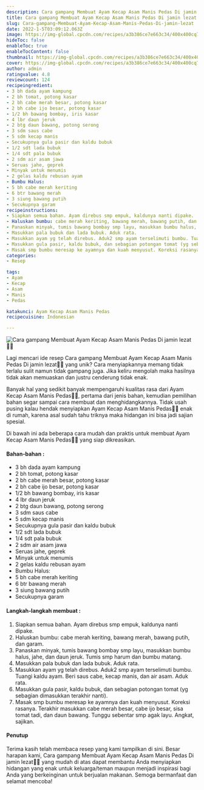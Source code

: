 ```yaml
---
description: Cara gampang Membuat Ayam Kecap Asam Manis Pedas Di jamin lezat"
title: Cara gampang Membuat Ayam Kecap Asam Manis Pedas Di jamin lezat
slug: Cara-gampang-Membuat-Ayam-Kecap-Asam-Manis-Pedas-Di-jamin-lezat
date: 2022-1-5T03:09:12.063Z
image: https://img-global.cpcdn.com/recipes/a3b386ce7e663c34/400x400cq70/photo.jpg
hideToc: false
enableToc: true
enableTocContent: false
thumbnail: https://img-global.cpcdn.com/recipes/a3b386ce7e663c34/400x400cq70/photo.jpg
cover: https://img-global.cpcdn.com/recipes/a3b386ce7e663c34/400x400cq70/photo.jpg
author: admin
ratingvalue: 4.8
reviewcount: 124
recipeingredient:
- 3 bh dada ayam kampung
- 2 bh tomat, potong kasar
- 2 bh cabe merah besar, potong kasar
- 2 bh cabe ijo besar, potong kasar
- 1/2 bh bawang bombay, iris kasar
- 4 lbr daun jeruk
- 2 btg daun bawang, potong serong
- 3 sdm saus cabe
- 5 sdm kecap manis
- Secukupnya gula pasir dan kaldu bubuk
- 1/2 sdt lada bubuk
- 1/4 sdt pala bubuk
- 2 sdm air asam jawa
- Seruas jahe, geprek
- Minyak untuk menumis
- 2 gelas kaldu rebusan ayam
- Bumbu Halus:
- 5 bh cabe merah keriting
- 6 btr bawang merah
- 3 siung bawang putih
- Secukupnya garam
recipeinstructions:
- Siapkan semua bahan. Ayam direbus smp empuk, kaldunya nanti dipake.
- Haluskan bumbu: cabe merah keriting, bawang merah, bawang putih, dan garam.
- Panaskan minyak, tumis bawang bombay smp layu, masukkan bumbu halus, jahe, dan daun jeruk. Tumis smp harum dan bumbu matang.
- Masukkan pala bubuk dan lada bubuk. Aduk rata.
- Masukkan ayam yg telah direbus. Aduk2 smp ayam terselimuti bumbu. Tuangi kaldu ayam. Beri saus cabe, kecap manis, dan air asam. Aduk rata.
- Masukkan gula pasir, kaldu bubuk, dan sebagian potongan tomat (yg sebagian dimasukkan terakhir nanti).
- Masak smp bumbu meresap ke ayamnya dan kuah menyusut. Koreksi rasanya. Terakhir masukkan cabe merah besar, cabe ijo besar, sisa tomat tadi, dan daun bawang. Tunggu sebentar smp agak layu. Angkat, sajikan.
categories:
- Resep

tags:
- Ayam
- Kecap
- Asam
- Manis
- Pedas

katakunci: Ayam Kecap Asam Manis Pedas
recipecuisine: Indonesian

---
```


![Cara gampang Membuat Ayam Kecap Asam Manis Pedas Di jamin lezat👩‍🍳](https://img-global.cpcdn.com/recipes/a3b386ce7e663c34/400x400cq70/photo.jpg)

Lagi mencari ide resep Cara gampang Membuat Ayam Kecap Asam Manis Pedas Di jamin lezat👩‍🍳 yang unik? Cara menyiapkannya memang tidak terlalu sulit namun tidak gampang juga. Jika keliru mengolah maka hasilnya tidak akan memuaskan dan justru cenderung tidak enak.

Banyak hal yang sedikit banyak mempengaruhi kualitas rasa dari Ayam Kecap Asam Manis Pedas👩‍🍳, pertama dari jenis bahan, kemudian pemilihan bahan segar sampai cara membuat dan menghidangkannya. Tidak usah pusing kalau hendak menyiapkan Ayam Kecap Asam Manis Pedas👩‍🍳 enak di rumah, karena asal sudah tahu triknya maka hidangan ini bisa jadi sajian spesial.

Di bawah ini ada beberapa cara mudah dan praktis untuk membuat Ayam Kecap Asam Manis Pedas👩‍🍳 yang siap dikreasikan.

<!--inarticleads1-->

#### Bahan-bahan :

- 3 bh dada ayam kampung
- 2 bh tomat, potong kasar
- 2 bh cabe merah besar, potong kasar
- 2 bh cabe ijo besar, potong kasar
- 1/2 bh bawang bombay, iris kasar
- 4 lbr daun jeruk
- 2 btg daun bawang, potong serong
- 3 sdm saus cabe
- 5 sdm kecap manis
- Secukupnya gula pasir dan kaldu bubuk
- 1/2 sdt lada bubuk
- 1/4 sdt pala bubuk
- 2 sdm air asam jawa
- Seruas jahe, geprek
- Minyak untuk menumis
- 2 gelas kaldu rebusan ayam
- Bumbu Halus:
- 5 bh cabe merah keriting
- 6 btr bawang merah
- 3 siung bawang putih
- Secukupnya garam

<!--inarticleads2-->

#### Langkah-langkah membuat :

1. Siapkan semua bahan. Ayam direbus smp empuk, kaldunya nanti dipake.
1. Haluskan bumbu: cabe merah keriting, bawang merah, bawang putih, dan garam.
1. Panaskan minyak, tumis bawang bombay smp layu, masukkan bumbu halus, jahe, dan daun jeruk. Tumis smp harum dan bumbu matang.
1. Masukkan pala bubuk dan lada bubuk. Aduk rata.
1. Masukkan ayam yg telah direbus. Aduk2 smp ayam terselimuti bumbu. Tuangi kaldu ayam. Beri saus cabe, kecap manis, dan air asam. Aduk rata.
1. Masukkan gula pasir, kaldu bubuk, dan sebagian potongan tomat (yg sebagian dimasukkan terakhir nanti).
1. Masak smp bumbu meresap ke ayamnya dan kuah menyusut. Koreksi rasanya. Terakhir masukkan cabe merah besar, cabe ijo besar, sisa tomat tadi, dan daun bawang. Tunggu sebentar smp agak layu. Angkat, sajikan.

#### Penutup

Terima kasih telah membaca resep yang kami tampilkan di sini. Besar harapan kami, Cara gampang Membuat Ayam Kecap Asam Manis Pedas Di jamin lezat👩‍🍳 yang mudah di atas dapat membantu Anda menyiapkan hidangan yang enak untuk keluarga/teman maupun menjadi inspirasi bagi Anda yang berkeinginan untuk berjualan makanan. Semoga bermanfaat dan selamat mencoba!